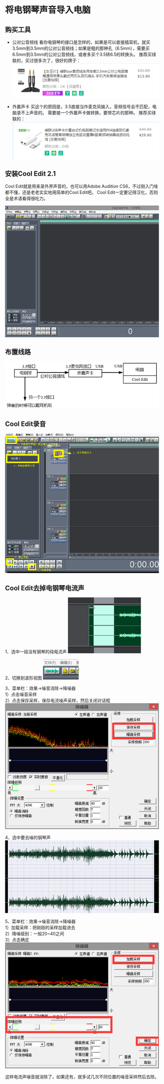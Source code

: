 # 将电钢琴声音导入电脑

## 购买工具
* 公对公音频线
看你电钢琴的接口是怎样的，如果是可以直接插耳机，就买3.5mm到3.5mm的公对公音频线；如果是粗的那种孔（6.5mm），需要买6.5mm到3.5mm的公对公音频线，或者多买个3.5转6.5的转换头。
推荐买绿联的，买过很多次了，很好的牌子：
![](assets/100/20190311-7f42f234.png)  

* 外置声卡
买这个的原因是，3.5直接当作麦克风输入，音频信号会不匹配，电脑录不上声音的。
需要接一个外置声卡做转换，要带芯片的那种。
推荐买绿联的：
![](assets/100/20190311-8d20e277.png)  

## 安装Cool Edit 2.1
Cool Edit就是用来录外界声音的，也可以用Adobe Audition CS6，不过刚入门啥都不懂，还是老老实实地用简单的Cool Edit吧。
Cool Edit一定要记得汉化，否则全是术语看得很吃力。

![](assets/100/20190311-4f6d66c6.png)  

## 布置线路
![](assets/100/20190311-8ba13f1f.png)  

## Cool Edit录音
![](assets/100/20190311-6e75cbc9.png)  

## Cool Edit去掉电钢琴电流声
1、选中一段没有钢琴的纯电流声
![](assets/100/20190311-ed111a80.png)  

2、切换到波形视图
![](assets/100/20190311-7cf3dfac.png)  

3、菜单栏：效果→噪音消除→降噪器  
1）点击噪音采样  
2）点击保存采样，保存电流噪声采样，然后关闭对话框  
![](assets/100/20190311-961d9b5c.png)  


4、选中要去噪的钢琴声
![](assets/100/20190311-d2471f44.png)  

5、菜单栏：效果→噪音消除→降噪器  
1）加载采样：把刚刚的采样加载进去  
2）降噪级别：一般20~40之间  
3）点击确定  
![](assets/100/20190311-6762b87c.png)  


这样电流声噪音就消除了，如果还有，就多试几次不同位置的噪音采样然后去除。
